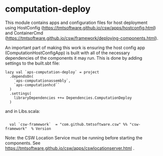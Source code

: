 # computation-deploy

This module contains apps and configuration files for host deployment using 
HostConfig (https://tmtsoftware.github.io/csw/apps/hostconfig.html) and 
ContainerCmd (https://tmtsoftware.github.io/csw/framework/deploying-components.html).

An important part of making this work is ensuring the host config app (ComputationHostConfigApp) is built
with all of the necessary dependencies of the components it may run.  This is done by adding settings to the
built.sbt file:

```
lazy val `aps-computation-deploy` = project
  .dependsOn(
    `aps-computationassembly`,
    `aps-computationhcd``
  )
  .settings(
    libraryDependencies ++= Dependencies.ComputationDeploy
  )
```

and in Libs.scala:

```

  val `csw-framework`  = "com.github.tmtsoftware.csw" %% "csw-framework"  % Version

```

Note: the CSW Location Service must be running before starting the components.
See https://tmtsoftware.github.io/csw/apps/cswlocationserver.html .